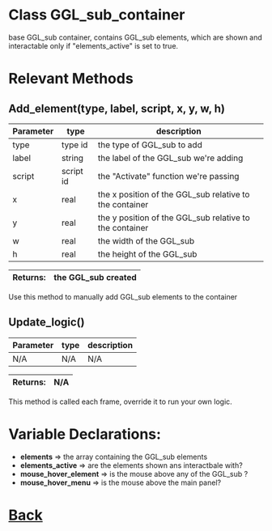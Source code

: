 # Class GGL_sub_container

base GGL_sub container, contains GGL_sub elements, which are shown and interactable only if "elements_active" is set to true.
        
# Relevant Methods

## Add_element(type, label, script, x, y, w, h)

| Parameter   |  type   |              description                   |
|--           |       --|--                                          |
|    type     |   type id   |    the type of GGL_sub to add                   |
|    label    |   string   |     the label of the GGL_sub we're adding             |
|    script   |   script id   |    the "Activate" function we're passing         |
|    x        |   real   |     the x position of the GGL_sub relative to the container      |
|    y        |   real   |     the y position of the GGL_sub relative to the container  |
|    w        |   real   |     the width of the GGL_sub  |
|    h        |   real   |     the height of the GGL_sub   |

| Returns:  | the GGL_sub created |
|--         |                   --|

Use this method to manually add GGL_sub elements to the container

## Update_logic()
| Parameter   |  type   |              description                   |
|--           |       --|--                                          |
|    N/A      |   N/A   |                    N/A                     |

| Returns:  | N/A |
|--         |   --|

This method is called each frame, override it to run your own logic.

# Variable Declarations:

- **elements**            => the array containing the GGL_sub elements
- **elements_active**     => are the elements shown ans interactbale with?
- **mouse_hover_element** => is the mouse above any of the GGL_sub ?
- **mouse_hover_menu**    => is the mouse above the main panel?

# [Back](https://github.com/Ced30/GML-GUI-Library-GGL-Documentation/blob/main/API/Struct%20Classes.md)
